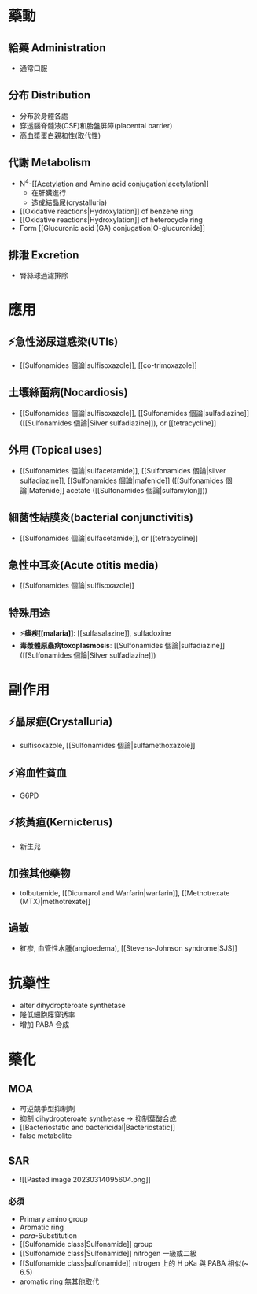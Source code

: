 # 藥動
## 給藥 Administration
- 通常口服
## 分布 Distribution
- 分布於身體各處
- 穿透腦脊髓液(CSF)和胎盤屏障(placental barrier)
- 高血漿蛋白親和性(取代性)
## 代謝 Metabolism
- N<sup>4</sup>-[[Acetylation and Amino acid conjugation|acetylation]]
	- 在肝臟進行
	- 造成結晶尿(crystalluria)
- [[Oxidative reactions​|Hydroxylation]] of benzene ring
- [[Oxidative reactions​|Hydroxylation]] of heterocycle ring
- Form [[Glucuronic acid (GA) conjugation|O-glucuronide]]
## 排泄 Excretion
- 腎絲球過濾排除
# 應用
## ⚡急性泌尿道感染(UTIs)
- [[Sulfonamides 個論|sulfisoxazole]], [[co-trimoxazole]]
## 土壤絲菌病(Nocardiosis)
- [[Sulfonamides 個論|sulfisoxazole]], [[Sulfonamides 個論|sulfadiazine]] ([[Sulfonamides 個論|Silver sulfadiazine]]), or [[tetracycline]]
## 外用 (Topical uses)
- [[Sulfonamides 個論|sulfacetamide]], [[Sulfonamides 個論|silver sulfadiazine]], [[Sulfonamides 個論|mafenide]] ([[Sulfonamides 個論|Mafenide]] acetate ([[Sulfonamides 個論|sulfamylon]]))
## 細菌性結膜炎(bacterial conjunctivitis)
- [[Sulfonamides 個論|sulfacetamide]], or [[tetracycline]]
## 急性中耳炎(Acute otitis media)
- [[Sulfonamides 個論|sulfisoxazole]]
## 特殊用途
- ⚡**瘧疾[[malaria]]**: [[sulfasalazine]], sulfadoxine
- **毒漿體原蟲病toxoplasmosis**: [[Sulfonamides 個論|sulfadiazine]] ([[Sulfonamides 個論|Silver sulfadiazine]])
# 副作用
## ⚡晶尿症(Crystalluria)
- sulfisoxazole, [[Sulfonamides 個論|sulfamethoxazole]]
## ⚡溶血性貧血
- G6PD
## ⚡核黃疸(Kernicterus)
- 新生兒
## 加強其他藥物
- tolbutamide, [[Dicumarol and Warfarin|warfarin]], [[Methotrexate (MTX)|methotrexate]]
## 過敏
- 紅疹, 血管性水腫(angioedema), [[Stevens-Johnson syndrome|SJS]]
# 抗藥性
- alter dihydropteroate synthetase 
- 降低細胞膜穿透率
- 增加 PABA 合成
# 藥化
## MOA
- 可逆競爭型抑制劑
- 抑制 dihydropteroate synthetase $\rightarrow$ 抑制葉酸合成
- [[Bacteriostatic and bactericidal|Bacteriostatic]]
- false metabolite
## SAR
- ![[Pasted image 20230314095604.png]]
### 必須
- Primary amino group
- Aromatic ring
- *para*-Substitution
- [[Sulfonamide class|Sulfonamide]] group
- [[Sulfonamide class|Sulfonamide]] nitrogen 一級或二級
- [[Sulfonamide class|sulfonamide]] nitrogen 上的 H pKa 與 PABA 相似(~ 6.5)
- aromatic ring 無其他取代
